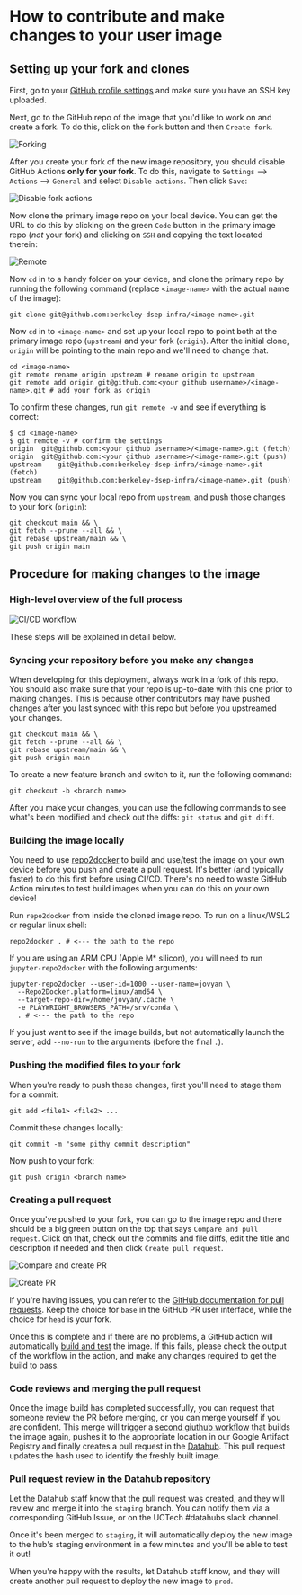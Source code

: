 # How to contribute and make changes to your user image

## Setting up your fork and clones
First, go to your [GitHub profile settings](https://github.com/settings/keys)
and make sure you have an SSH key uploaded.

Next, go to the GitHub repo of the image that you'd like to work on and create
a fork.  To do this, click on the `fork` button and then `Create fork`.

![Forking](images/create-fork.png)


After you create your fork of the new image repository, you should disable
GitHub Actions **only for your fork**.  To do this, navigate to `Settings` -->
`Actions` --> `General` and select `Disable actions`.  Then click `Save`:

![Disable fork actions](images/disable-fork-actions.png)

Now clone the primary image repo on your local device.  You can get the URL to do
this by clicking on the green `Code` button in the primary image repo (*not* your fork)
and clicking on `SSH` and copying the text located therein:

![Remote](images/remote.png)

Now `cd` in to a handy folder on your device, and clone the primary repo by
running the following command (replace `<image-name>` with the actual name
of the image):

```
git clone git@github.com:berkeley-dsep-infra/<image-name>.git
```

Now `cd` in to `<image-name>` and set up your local repo to point both at the primary
image repo (`upstream`) and your fork (`origin`).  After the initial clone,
`origin` will be pointing to the main repo and we'll need to change that.

```
cd <image-name>
git remote rename origin upstream # rename origin to upstream
git remote add origin git@github.com:<your github username>/<image-name>.git # add your fork as origin
```

To confirm these changes, run `git remote -v` and see if everything is correct:
```
$ cd <image-name>
$ git remote -v # confirm the settings
origin	git@github.com:<your github username>/<image-name>.git (fetch)
origin	git@github.com:<your github username>/<image-name>.git (push)
upstream	git@github.com:berkeley-dsep-infra/<image-name>.git (fetch)
upstream	git@github.com:berkeley-dsep-infra/<image-name>.git (push)
```

Now you can sync your local repo from `upstream`, and push those changes to your
fork (`origin`):

```
git checkout main && \
git fetch --prune --all && \
git rebase upstream/main && \
git push origin main
```

## Procedure for making changes to the image

### High-level overview of the full process

![CI/CD workflow](images/ci-cd-workflow.svg)

These steps will be explained in detail below.

### Syncing your repository before you make any changes

When developing for this deployment, always work in a fork of this repo.
You should also make sure that your repo is up-to-date with this one prior
to making changes. This is because other contributors may have pushed changes
after you last synced with this repo but before you upstreamed your changes.

```
git checkout main && \
git fetch --prune --all && \
git rebase upstream/main && \
git push origin main
```

To create a new feature branch and switch to it, run the following command:

```
git checkout -b <branch name>
```

After you make your changes, you can use the following commands to see
what's been modified and check out the diffs:  `git status` and `git diff`.

### Building the image locally

You need to use [repo2docker](https://repo2docker.readthedocs.io/en/latest/) to
build and use/test the image on your own device before you push and create a
pull request. It's better (and typically faster) to do this first before using
CI/CD.  There's no need to waste GitHub Action minutes to test build images
when you can do this on your own device!

Run `repo2docker` from inside the cloned image repo.  To run on a linux/WSL2
or regular linux shell:
```
repo2docker . # <--- the path to the repo
```

If you are using an ARM CPU (Apple M* silicon), you will need to run
`jupyter-repo2docker` with the following arguments:

```
jupyter-repo2docker --user-id=1000 --user-name=jovyan \
  --Repo2Docker.platform=linux/amd64 \
  --target-repo-dir=/home/jovyan/.cache \
  -e PLAYWRIGHT_BROWSERS_PATH=/srv/conda \
  . # <--- the path to the repo
```

If you just want to see if the image builds, but not automatically launch the
server, add `--no-run` to the arguments (before the final `.`).

### Pushing the modified files to your fork

When you're ready to push these changes, first you'll need to stage them for a
commit:

```
git add <file1> <file2> ...
```

Commit these changes locally:

```
git commit -m "some pithy commit description"
```

Now push to your fork:

```
git push origin <branch name>
```

### Creating a pull request

Once you've pushed to your fork, you can go to the image repo and there should
be a big green button on the top that says `Compare and pull request`.
Click on that, check out the commits and file diffs, edit the title and
description if needed and then click `Create pull request`.

![Compare and create PR](images/compare-and-create-pr.png)

![Create PR](images/create-pr.png)

If you're having issues, you can refer to the [GitHub documentation for pull
requests](https://help.github.com/articles/about-pull-requests/).
Keep the choice for `base` in the GitHub PR user interface, while the choice
for `head` is your fork.

Once this is complete and if there are no problems, a GitHub action will
automatically [build and test](https://github.com/berkeley-dsep-infra/hub-user-image-template/blob/main/.github/workflows/build-test-image.yaml)
the image.  If this fails, please check the output of the workflow in the
action, and make any changes required to get the build to pass.

### Code reviews and merging the pull request

Once the image build has completed successfully, you can request that
someone review the PR before merging, or you can merge yourself if you are
confident. This merge will trigger a [second giuthub workflow](https://github.com/berkeley-dsep-infra/hub-user-image-template/blob/main/.github/workflows/build-push-create-pr.yaml)
that builds the image again, pushes it to the appropriate location in our
Google Artifact Registry and finally creates a pull request in the
[Datahub](https://github.com/berkeley-dsep-infra/datahub). This pull request
updates the hash used to identify the freshly built image.

### Pull request review in the Datahub repository

Let the Datahub staff know that the pull request was created, and they will
review and merge it into the `staging` branch. You can notify them via a
corresponding GitHub Issue, or on the UCTech #datahubs slack channel.

Once it's been merged to `staging`, it will automatically deploy the new image
to the hub's staging environment in a few minutes and you'll be able to test it
out!

When you're happy with the results, let Datahub staff know, and they will
create another pull request to deploy the new image to `prod`.
